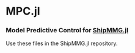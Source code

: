 # MPC.jl
### Model Predictive Control for [ShipMMG.jl](https://github.com/ShipMMG/ShipMMG.jl)
Use these files in the ShipMMG.jl repository.
